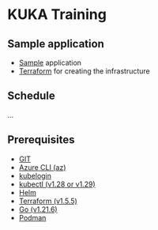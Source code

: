 # KUKA Training

## Sample application

* [Sample](sample/) application
* [Terraform](terraform/) for creating the infrastructure

## Schedule

...

## Prerequisites
* [GIT](https://git-scm.com/downloads)
* [Azure CLI (az)](https://learn.microsoft.com/en-us/cli/azure/install-azure-cli#install)
* [kubelogin](https://azure.github.io/kubelogin/install.html)
* [kubectl (v1.28 or v1.29)](https://kubernetes.io/docs/tasks/tools/install-kubectl-linux/)
* [Helm](https://github.com/helm/helm/releases)
* [Terraform (v1.5.5)](https://releases.hashicorp.com/terraform/1.5.5/)
* [Go (v1.21.6)](https://go.dev/dl/)
* [Podman](https://podman.io/docs/installation)